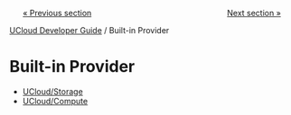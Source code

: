 <p align='center'>
<a href='/docs/developer-guide/core/communication/README.md'>« Previous section</a>
&nbsp;&nbsp;&nbsp;&nbsp;&nbsp;&nbsp;&nbsp;&nbsp;&nbsp;&nbsp;&nbsp;&nbsp;&nbsp;&nbsp;&nbsp;&nbsp;&nbsp;&nbsp;&nbsp;&nbsp;&nbsp;&nbsp;&nbsp;&nbsp;&nbsp;&nbsp;&nbsp;&nbsp;&nbsp;&nbsp;&nbsp;&nbsp;&nbsp;&nbsp;&nbsp;&nbsp;&nbsp;&nbsp;&nbsp;&nbsp;&nbsp;&nbsp;&nbsp;&nbsp;&nbsp;&nbsp;&nbsp;&nbsp;&nbsp;&nbsp;&nbsp;&nbsp;&nbsp;&nbsp;&nbsp;&nbsp;&nbsp;&nbsp;&nbsp;&nbsp;<a href='/docs/developer-guide/built-in-provider/storage/file-collections.md'>Next section »</a>
</p>


[UCloud Developer Guide](/docs/developer-guide/README.md) / Built-in Provider
# Built-in Provider

 - [UCloud/Storage](/docs/developer-guide/built-in-provider/storage/README.md)
 - [UCloud/Compute](/docs/developer-guide/built-in-provider/compute/README.md)
